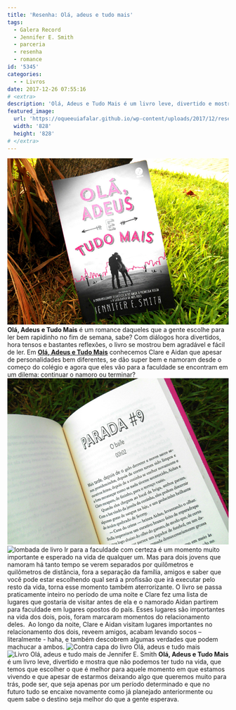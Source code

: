 ```yaml
---
title: 'Resenha: Olá, adeus e tudo mais'
tags:
  - Galera Record
  - Jennifer E. Smith
  - parceria
  - resenha
  - romance
id: '5345'
categories:
  - - Livros
date: 2017-12-26 07:55:16
# <extra>
description: 'Olá, Adeus e Tudo Mais é um livro leve, divertido e mostra que não podemos ter tudo na vida, devemos escolher o que é melhor para aquele momento'
featured_image: 
  url: 'https://oqueeuiafalar.github.io/wp-content/uploads/2017/12/resenha-livro-ola-adeus-e-tudo-mais.jpg'
  width: '828'
  height: '828'
# </extra>
---
```


![Olá, adeus e tudo mais](/wp-content/uploads/2017/12/resenha-livro-ola-adeus-e-tudo-mais.jpg) **Olá, Adeus e Tudo Mais** é um romance daqueles que a gente escolhe para ler bem rapidinho no fim de semana, sabe? Com diálogos hora divertidos, hora tensos e bastantes reflexões, o livro se mostrou bem agradável e fácil de ler. Em [**Olá, Adeus e Tudo Mais**](https://www.amazon.com.br/Adeus-Tudo-Mais-Jennifer-Smith/dp/8501112119) conhecemos Clare e Aidan que apesar de personalidades bem diferentes, se dão super bem e namoram desde o começo do colégio e agora que eles vão para a faculdade se encontram em um dilema: continuar o namoro ou terminar? ![Resenha do livro Olá, Adeus e Tudo Mais](/wp-content/uploads/2017/12/páginas-livro-olá-adeus-e-tudo-mais.jpg) ![lombada de livro](/wp-content/uploads/2017/12/resumo-livro-olá-adeus-e-tudo-mais.jpg) Ir para a faculdade com certeza é um momento muito importante e esperado na vida de qualquer um. Mas para dois jovens que namoram há tanto tempo se verem separados por quilômetros e quilômetros de distância, fora a separação da família, amigos e saber que você pode estar escolhendo qual será a profissão que irá executar pelo resto da vida, torna esse momento também aterrorizante.  O livro se passa praticamente inteiro no período de uma noite e Clare fez uma lista de lugares que gostaria de visitar antes de ela e o namorado Aidan partirem para faculdade em lugares opostos do país. Esses lugares são importantes na vida dos dois, pois, foram marcaram momentos do relacionamento deles.  Ao longo da noite, Clare e Aidan visitam lugares importantes no relacionamento dos dois, reveem amigos, acabam levando socos – literalmente - haha, e também descobrem algumas verdades que podem machucar a ambos. ![Contra capa do livro Olá, adeus e tudo mais](/wp-content/uploads/2017/12/contra-capa-livro-olá-adeus-e-tudo-mais.jpg) ![Livro Olá, adeus e tudo mais de Jennifer E. Smith](/wp-content/uploads/2017/12/livro-olá-adeus-e-tudo-mais.jpg) **Olá, Adeus e Tudo Mais** é um livro leve, divertido e mostra que não podemos ter tudo na vida, que temos que escolher o que é melhor para aquele momento em que estamos vivendo e que apesar de estarmos deixando algo que queremos muito para trás, pode ser, que seja apenas por um período determinado e que no futuro tudo se encaixe novamente como já planejado anteriormente ou quem sabe o destino seja melhor do que a gente esperava.
